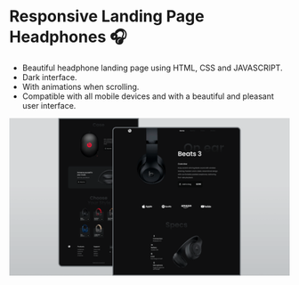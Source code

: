 # Responsive Landing Page Headphones 🎧

- Beautiful headphone landing page using HTML, CSS and JAVASCRIPT.
- Dark interface.
- With animations when scrolling.
- Compatible with all mobile devices and with a beautiful and pleasant user interface.

![preview img](/Headphones-Website/assets/img/screen.png)
